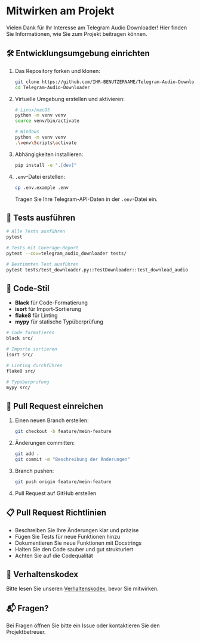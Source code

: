 # Mitwirken am Projekt

Vielen Dank für Ihr Interesse am Telegram Audio Downloader! Hier finden Sie Informationen, wie Sie zum Projekt beitragen können.

## 🛠 Entwicklungsumgebung einrichten

1. Das Repository forken und klonen:
   ```bash
   git clone https://github.com/IHR-BENUTZERNAME/Telegram-Audio-Downloader.git
   cd Telegram-Audio-Downloader
   ```

2. Virtuelle Umgebung erstellen und aktivieren:
   ```bash
   # Linux/macOS
   python -m venv venv
   source venv/bin/activate
   
   # Windows
   python -m venv venv
   .\venv\Scripts\activate
   ```

3. Abhängigkeiten installieren:
   ```bash
   pip install -e ".[dev]"
   ```

4. `.env`-Datei erstellen:
   ```bash
   cp .env.example .env
   ```
   Tragen Sie Ihre Telegram-API-Daten in der `.env`-Datei ein.

## 🧪 Tests ausführen

```bash
# Alle Tests ausführen
pytest

# Tests mit Coverage-Report
pytest --cov=telegram_audio_downloader tests/

# Bestimmten Test ausführen
pytest tests/test_downloader.py::TestDownloader::test_download_audio
```

## 📝 Code-Stil

- **Black** für Code-Formatierung
- **isort** für Import-Sortierung
- **flake8** für Linting
- **mypy** für statische Typüberprüfung

```bash
# Code formatieren
black src/

# Importe sortieren
isort src/

# Linting durchführen
flake8 src/

# Typüberprüfung
mypy src/
```

## 🔄 Pull Request einreichen

1. Einen neuen Branch erstellen:
   ```bash
   git checkout -b feature/mein-feature
   ```

2. Änderungen committen:
   ```bash
   git add .
   git commit -m "Beschreibung der Änderungen"
   ```

3. Branch pushen:
   ```bash
   git push origin feature/mein-feature
   ```

4. Pull Request auf GitHub erstellen

## 📋 Pull Request Richtlinien

- Beschreiben Sie Ihre Änderungen klar und präzise
- Fügen Sie Tests für neue Funktionen hinzu
- Dokumentieren Sie neue Funktionen mit Docstrings
- Halten Sie den Code sauber und gut strukturiert
- Achten Sie auf die Codequalität

## 📜 Verhaltenskodex

Bitte lesen Sie unseren [Verhaltenskodex](CODE_OF_CONDUCT.md), bevor Sie mitwirken.

## 📬 Fragen?

Bei Fragen öffnen Sie bitte ein Issue oder kontaktieren Sie den Projektbetreuer.
